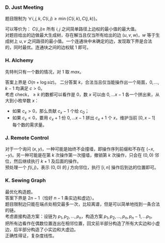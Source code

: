 ### D. Just Meeting

题目限制为 $\forall i, j, k, C (i, j) \geq \min \{C (i, k), C (j, k)\}$。  

可以等价为： $C (i, j) \geq$ 所有 $i, j$ 之间简单路径上边权的最小值的最大值。  
对题目给出的边做最大生成树，存在解当且仅当所有给出的边 $(u, v, w)$，$w$ 等于生成树上 $u, v$ 之间路径的最小值。一个连通块中未确定的边，发现取下界是合法的，同时最优。连通块之间的边权赋 $1$ 即可。

### H. Alchemy

先特判只有一个数的情况，对 $1$ 取 $max$。

答案上界是 $O (n + \log siz)$。
二分答案 $k$，合法当且仅当能操作出一个局面，$0, \dots, k-1$ 均满足 $c>0$。  
考虑 check，$\geq k$ 的数都可以看作是 $0$，数 $x$ 可以由 $0, \dots x - 1$ 各一个拼出来，从大到小枚举数 $x$：  
* 如果 $c_x > 0$，那么贡献 $c_x - 1$ 个给 $c_0$；  
* 如果 $c_x < 0$，要用 $c_x + 1$ 份 $0, \dots x - 1$ 拼出 $c_x+1$ 个 $x$，维护当前 $[0, x-1]$ 每个数的需求量。

### J. Remote Control

对于一个询问 $(x, y)$，一种可能是始终不会撞墙，即操作序列前缀和不存在 $(-x, -y)$。另一种可能是在第 $k$ 次操作第一次撞墙，撤销第 $k$ 次操作，只会在 $(0, 0)$ 邻位，然后继续执行 $k+1$ 及后面的操作。  
预处理一个 $f (i, j)$，表示 $(0, 0)$ 的 $j$ 方向邻位，执行 $[i, n]$ 操作后到达的位置即可。

### K. Sewing Graph

最优化构造题。  
答案下界是 $2n-1$（恰好 $n-1$ 条实边和虚边）。  
题目限制边只能在端点处相交最多一次，比较离谱，但是可以简单地找到一条合法的链。  
考虑直接构造方案：设链为 $p_1, p_2, \dots, p_n$，构造方案 $p_1, p_2, \dots, p_n, p_n - 1, \dots p_1$。
把所有边看作在偶数位置连出在相邻位置，回文前半部分构造了所有大实边和小虚边，后半部分构造了小实边和大虚边。  
正确性得证，复杂度线性。